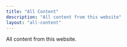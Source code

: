 ```yaml
---
title: "All Content"
description: "All content from this website"
layout: "all-content"
---
```


All content from this website.
